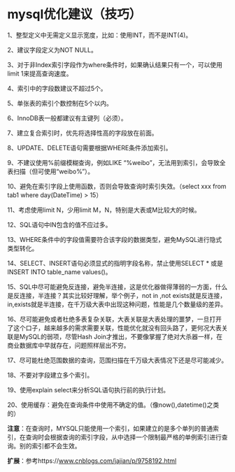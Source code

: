 # mysql优化建议（技巧）

1、整型定义中无需定义显示宽度，比如：使用INT，而不是INT(4)。

2、建议字段定义为NOT NULL。

3、对于非Index索引字段作为where条件时，如果确认结果只有一个，可以使用limit 1来提高查询速度。

4、索引中的字段数建议不超过5个。

5、单张表的索引个数控制在5个以内。

6、InnoDB表一般都建议有主键列（必须）。

7、建立复合索引时，优先将选择性高的字段放在前面。

8、UPDATE、DELETE语句需要根据WHERE条件添加索引。

9、不建议使用%前缀模糊查询，例如LIKE “%weibo”，无法用到索引，会导致全表扫描（但可使用“weibo%”）。

10、避免在索引字段上使用函数，否则会导致查询时索引失效。（select xxx from tab1 where day(DateTime) > 15）

11、考虑使用limit N，少用limit M，N，特别是大表或M比较大的时候。

12、SQL语句中IN包含的值不应过多。

13、WHERE条件中的字段值需要符合该字段的数据类型，避免MySQL进行隐式类型转化。

14、SELECT、INSERT语句必须显式的指明字段名称，禁止使用SELECT * 或是INSERT INTO table_name values()。

15、SQL中尽可能避免反连接，避免半连接，这是优化器做得薄弱的一方面，什么是反连接，半连接？其实比较好理解，举个例子，not in ,not exists就是反连接，in,exists就是半连接，在千万级大表中出现这种问题，性能是几个数量级的差异。

16、尽可能避免或者杜绝多表复杂关联，大表关联是大表处理的噩梦，一旦打开了这个口子，越来越多的需求需要关联，性能优化就没有回头路了，更何况大表关联是MySQL的弱项，尽管Hash Join才推出，不要像掌握了绝对大杀器一样，在商业数据库中早就存在，问题照样层出不穷。

17、尽可能杜绝范围数据的查询，范围扫描在千万级大表情况下还是尽可能减少。

18、不要对字段建立多个索引。

19、使用explain select来分析SQL语句执行前的执行计划。

20、使用缓存：避免在查询条件中使用不确定的值。（像now(),datetime()之类的）

**注意**：在查询时，MYSQL只能使用一个索引，如果建立的是多个单列的普通索引，在查询时会根据查询的索引字段，从中选择一个限制最严格的单例索引进行查询。别的索引都不会生效。

**扩展**：参考https://www.cnblogs.com/jajian/p/9758192.html
